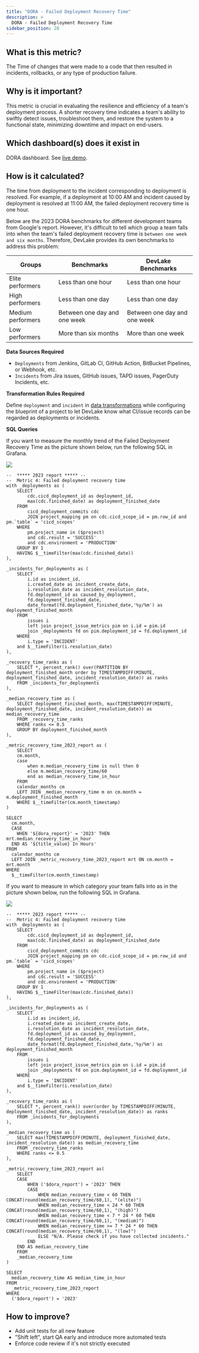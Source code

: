 ```yaml
---
title: "DORA - Failed Deployment Recovery Time"
description: >
  DORA - Failed Deployment Recovery Time
sidebar_position: 28
---
```


## What is this metric?

The Time of changes that were made to a code that then resulted in incidents, rollbacks, or any type of production failure.

## Why is it important?

This metric is crucial in evaluating the resilience and efficiency of a team's deployment process. A shorter recovery time indicates a team's ability to swiftly detect issues, troubleshoot them, and restore the system to a functional state, minimizing downtime and impact on end-users. 

## Which dashboard(s) does it exist in

DORA dashboard. See [live demo](https://grafana-lake.demo.devlake.io/grafana/d/qNo8_0M4z/dora?orgId=1).

## How is it calculated?

The time from deployment to the incident corresponding to deployment is resolved. For example, if a deployment at 10:00 AM and incident caused by deployment is resolved at 11:00 AM, the failed deployment recovery time is one hour.

Below are the 2023 DORA benchmarks for different development teams from Google's report. However, it's difficult to tell which group a team falls into when the team's failed deployment recovery time is `between one week and six months`. Therefore, DevLake provides its own benchmarks to address this problem:

| Groups            | Benchmarks                   | DevLake Benchmarks           |
| ----------------- | ---------------------------- | ---------------------------- |
| Elite performers  | Less than one hour           | Less than one hour           |
| High performers   | Less than one day            | Less than one day            |
| Medium performers | Between one day and one week | Between one day and one week |
| Low performers    | More than six months         | More than one week           |


<b>Data Sources Required</b>

- `Deployments` from Jenkins, GitLab CI, GitHub Action, BitBucket Pipelines, or Webhook, etc. 
- `Incidents` from Jira issues, GitHub issues, TAPD issues, PagerDuty Incidents, etc.

<b>Transformation Rules Required</b>

Define `deployment` and `incident` in [data transformations](https://devlake.apache.org/docs/Configuration/Tutorial#step-3---add-transformations-optional) while configuring the blueprint of a project to let DevLake know what CI/issue records can be regarded as deployments or incidents.


<b>SQL Queries</b>

If you want to measure the monthly trend of the Failed Deployment Recovery Time as the picture shown below, run the following SQL in Grafana.

![](/img/Metrics/failed-deployment-recovery-time.png)

```
--  ***** 2023 report ***** --
--  Metric 4: Failed deployment recovery time
with _deployments as (
    SELECT
        cdc.cicd_deployment_id as deployment_id,
        max(cdc.finished_date) as deployment_finished_date
    FROM 
        cicd_deployment_commits cdc
        JOIN project_mapping pm on cdc.cicd_scope_id = pm.row_id and pm.`table` = 'cicd_scopes'
    WHERE
        pm.project_name in ($project)
        and cdc.result = 'SUCCESS'
        and cdc.environment = 'PRODUCTION'
    GROUP BY 1
    HAVING $__timeFilter(max(cdc.finished_date))
),

_incidents_for_deployments as (
    SELECT
        i.id as incident_id,
        i.created_date as incident_create_date,
        i.resolution_date as incident_resolution_date,
        fd.deployment_id as caused_by_deployment,
        fd.deployment_finished_date,
        date_format(fd.deployment_finished_date,'%y/%m') as deployment_finished_month
    FROM
        issues i
        left join project_issue_metrics pim on i.id = pim.id
        join _deployments fd on pim.deployment_id = fd.deployment_id
    WHERE
        i.type = 'INCIDENT'
    and $__timeFilter(i.resolution_date)
),

_recovery_time_ranks as (
    SELECT *, percent_rank() over(PARTITION BY deployment_finished_month order by TIMESTAMPDIFF(MINUTE, deployment_finished_date, incident_resolution_date)) as ranks
    FROM _incidents_for_deployments
),

_median_recovery_time as (
    SELECT deployment_finished_month, max(TIMESTAMPDIFF(MINUTE, deployment_finished_date, incident_resolution_date)) as median_recovery_time
    FROM _recovery_time_ranks
    WHERE ranks <= 0.5
    GROUP BY deployment_finished_month
),

_metric_recovery_time_2023_report as (
    SELECT 
    cm.month,
    case 
        when m.median_recovery_time is null then 0 
        else m.median_recovery_time/60 
        end as median_recovery_time_in_hour
    FROM 
    calendar_months cm
    LEFT JOIN _median_recovery_time m on cm.month = m.deployment_finished_month
    WHERE $__timeFilter(cm.month_timestamp)
)

SELECT 
  cm.month,
  CASE 
    WHEN '${dora_report}' = '2023' THEN mrt.median_recovery_time_in_hour
  END AS '${title_value} In Hours'
FROM 
  calendar_months cm
  LEFT JOIN _metric_recovery_time_2023_report mrt ON cm.month = mrt.month
WHERE 
  $__timeFilter(cm.month_timestamp)
```

If you want to measure in which category your team falls into as in the picture shown below, run the following SQL in Grafana.

![](/img/Metrics/failed-deployment-recovery-time-text.png)

```
--  ***** 2023 report ***** --
--  Metric 4: Failed deployment recovery time
with _deployments as (
    SELECT
        cdc.cicd_deployment_id as deployment_id,
        max(cdc.finished_date) as deployment_finished_date
    FROM 
        cicd_deployment_commits cdc
        JOIN project_mapping pm on cdc.cicd_scope_id = pm.row_id and pm.`table` = 'cicd_scopes'
    WHERE
        pm.project_name in ($project)
        and cdc.result = 'SUCCESS'
        and cdc.environment = 'PRODUCTION'
    GROUP BY 1
    HAVING $__timeFilter(max(cdc.finished_date))
),

_incidents_for_deployments as (
    SELECT
        i.id as incident_id,
        i.created_date as incident_create_date,
        i.resolution_date as incident_resolution_date,
        fd.deployment_id as caused_by_deployment,
        fd.deployment_finished_date,
        date_format(fd.deployment_finished_date,'%y/%m') as deployment_finished_month
    FROM
        issues i
        left join project_issue_metrics pim on i.id = pim.id
        join _deployments fd on pim.deployment_id = fd.deployment_id
    WHERE
        i.type = 'INCIDENT'
    and $__timeFilter(i.resolution_date)
),

_recovery_time_ranks as (
    SELECT *, percent_rank() over(order by TIMESTAMPDIFF(MINUTE, deployment_finished_date, incident_resolution_date)) as ranks
    FROM _incidents_for_deployments
),

_median_recovery_time as (
    SELECT max(TIMESTAMPDIFF(MINUTE, deployment_finished_date, incident_resolution_date)) as median_recovery_time
    FROM _recovery_time_ranks
    WHERE ranks <= 0.5
),

_metric_recovery_time_2023_report as(
	SELECT 
	CASE
		WHEN ('$dora_report') = '2023' THEN
		CASE
			WHEN median_recovery_time < 60 THEN  CONCAT(round(median_recovery_time/60,1), "(elite)")
			WHEN median_recovery_time < 24 * 60 THEN CONCAT(round(median_recovery_time/60,1), "(high)")
			WHEN median_recovery_time < 7 * 24 * 60 THEN CONCAT(round(median_recovery_time/60,1), "(medium)")
			WHEN median_recovery_time >= 7 * 24 * 60 THEN CONCAT(round(median_recovery_time/60,1), "(low)")
			ELSE "N/A. Please check if you have collected incidents."
		END
	END AS median_recovery_time
	FROM 
	_median_recovery_time
)

SELECT 
  median_recovery_time AS median_time_in_hour
FROM 
  _metric_recovery_time_2023_report
WHERE 
  ('$dora_report') = '2023'

```

## How to improve?

- Add unit tests for all new feature
- "Shift left", start QA early and introduce more automated tests
- Enforce code review if it's not strictly executed
